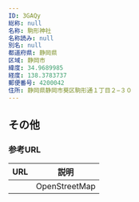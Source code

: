 ```yaml
---
ID: 3GAQy
総称: null
名称: 駒形神社
名称読み: null
別名: null
都道府県: 静岡県
区域: 静岡市
緯度: 34.9689985
経度: 138.3783737
郵便番号: 4200042
住所: 静岡県静岡市葵区駒形通１丁目２−３０
---
```


## その他

### 参考URL

| URL | 説明          |
| --- | ------------- |
|     | OpenStreetMap |
